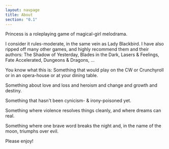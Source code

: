 ```yaml
---
layout: navpage
title: About
section: "0.1"
---
```


Princess is a roleplaying game of magical-girl melodrama.

I consider it rules-moderate, in the same vein as Lady Blackbird.
I have also ripped off many other games, and highly recommend them and their authors:
The Shadow of Yesterday, Blades in the Dark, Lasers & Feelings, Fate Accelerated, Dungeons & Dragons, ...

You know what this is: Something that would play on the CW or Crunchyroll or in an opera-house or at your dining table.

Something about love and loss and heroism and change and growth and destiny.

Something that hasn't been cynicism- & irony-poisoned yet.

Something where violence resolves things cleanly, and where dreams can real.

Something where one brave word breaks the night and, in the name of the moon, triumphs over evil.

Please enjoy!
